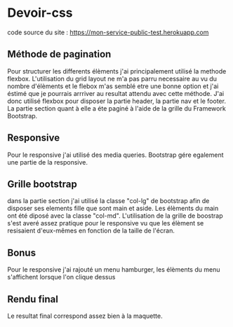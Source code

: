 # Devoir-css
code source du site : https://mon-service-public-test.herokuapp.com
## Méthode de pagination
Pour structurer les differents élèments j'ai principalement utilisé la methode flexbox. L'utilisation du grid layout ne m'a pas parru necessaire au vu du nombre d'élèments et le flebox m'as semblé etre une bonne option et j'ai éstimé que je pourrais arrriver au resultat attendu avec cette méthode. J'ai donc utilisé flexbox pour disposer la partie header, la partie nav et le footer. La partie section quant à elle a éte paginé à l'aide de la grille du Framework Bootstrap.
## Responsive 
Pour le responsive j'ai utilisé des media queries. Bootstrap gére egalement une partie de la responsive.

## Grille bootstrap
dans la partie section j'ai utilisé la classe "col-lg" de bootstrap afin de disposer ses elements fille que sont main et aside. Les élèments du main ont été diposé avec la classe "col-md". L'utilisation de la grille de boostrap s'est averé assez pratique pour le responsive vu que les élèment se resisaient d'eux-mêmes en fonction de la taille de l'écran.
## Bonus
Pour le responsive j'ai rajouté un menu hamburger, les élèments du menu s'affichent lorsque l'on clique dessus
## Rendu final
Le resultat final correspond assez bien à la maquette.

